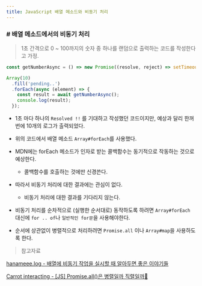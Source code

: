 ```yaml
---
title: JavaScript 배열 메소드와 비동기 처리
---
```


### \# 배열 메소드에서의 비동기 처리

> 1초 간격으로 0 ~ 100까지의 숫자 중 하나를 랜덤으로 출력하는 코드를 작성한다고 가정.

```js
const getNumberAsync = () => new Promise((resolve, reject) => setTimeout(() => resolve('Resolved !!'), 1000));

Array(10)
  .fill('pending..')
  .forEach(async (element) => {
    const result = await getNumberAsync();
    console.log(result);
  });
```

- 1초 마다 하나의 `Resolved !!` 를 기대하고 작성했던 코드이지만, 예상과 달리 한꺼번에 10개의 로그가 출력되었다.
- 위의 코드에서 배열 메소드 `Array#forEach`를 사용했다.
- MDN에는 forEach 메소드가 인자로 받는 콜백함수는 동기적으로 작동하는 것으로 예상한다.
  - 콜백함수를 호출하는 것에만 신경쓴다.
- 따라서 비동기 처리에 대한 결과에는 관심이 없다.
  - 비동기 처리에 대한 결과를 기다리지 않는다.
- 비동기 처리를 순차적으로 (실행한 순서대로) 동작하도록 하려면 `Array#forEach` 대신에 `for .. of`나 `일반적인 for문`을 사용해야한다.

- 순서에 상관없이 병렬적으로 처리하려면 `Promise.all` 이나 `Array#map`을 사용하도록 한다.

> 참고자료

[hanameee.log - 배열에 비동기 작업을 실시할 때 알아두면 좋은 이야기들](https://velog.io/@hanameee/%EB%B0%B0%EC%97%B4%EC%97%90-%EB%B9%84%EB%8F%99%EA%B8%B0-%EC%9E%91%EC%97%85%EC%9D%84-%EC%8B%A4%EC%8B%9C%ED%95%A0-%EB%95%8C-%EC%95%8C%EC%95%84%EB%91%90%EB%A9%B4-%EC%A2%8B%EC%9D%84%EB%B2%95%ED%95%9C-%EC%9D%B4%EC%95%BC%EA%B8%B0%EB%93%A4#for-%EB%AC%B8%EC%9C%BC%EB%A1%9C-%EB%B3%80%EA%B2%BD%ED%95%98%EB%8A%94-%EB%B0%A9%EB%B2%95)

[Carrot interacting - [JS] Promise.all()은 병렬일까 직렬일까🤔](https://interacting.tistory.com/162)
